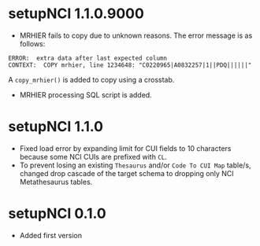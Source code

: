 # setupNCI 1.1.0.9000  

* MRHIER fails to copy due to unknown reasons. The error 
message is as follows:  
```
ERROR:  extra data after last expected column
CONTEXT:  COPY mrhier, line 1234648: "C0220965|A0832257|1||PDQ||||||"
```
A `copy_mrhier()` is added to copy using a crosstab.  

* MRHIER processing SQL script is added.  


# setupNCI 1.1.0  

* Fixed load error by expanding limit for CUI fields to 
10 characters because some NCI CUIs are prefixed with `CL`.  
* To prevent losing an existing `Thesaurus` and/or 
`Code To CUI Map` table/s, changed drop cascade of the 
target schema to dropping only NCI Metathesaurus tables.  


# setupNCI 0.1.0  

* Added first version  
